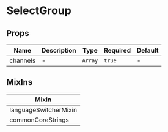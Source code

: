# SelectGroup

## Props

<!-- @vuese:SelectGroup:props:start -->
|Name|Description|Type|Required|Default|
|---|---|---|---|---|
|channels|-|`Array`|`true`|-|

<!-- @vuese:SelectGroup:props:end -->


## MixIns

<!-- @vuese:SelectGroup:mixIns:start -->
|MixIn|
|---|
|languageSwitcherMixin|
|commonCoreStrings|

<!-- @vuese:SelectGroup:mixIns:end -->
